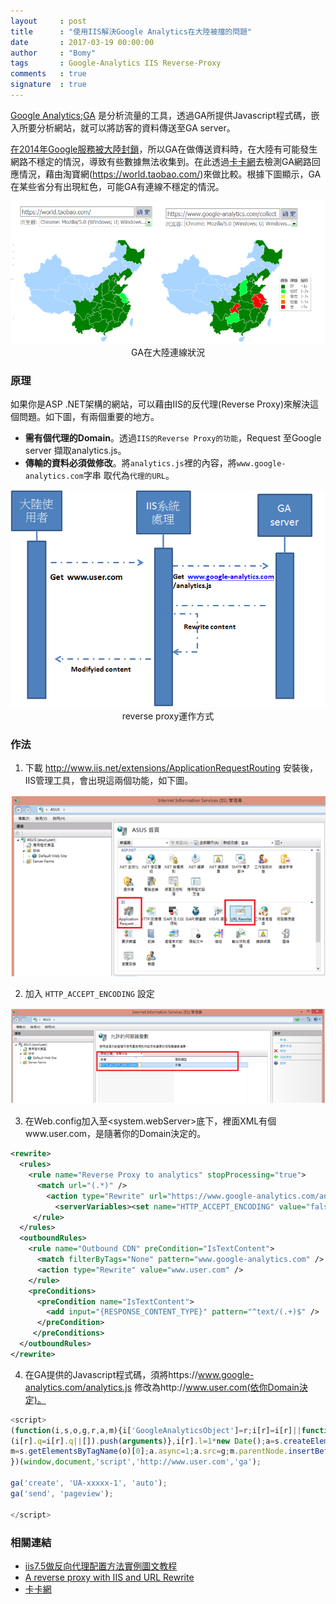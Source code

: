 ```yaml
---
layout     : post
title      : "使用IIS解決Google Analytics在大陸被擋的問題"
date       : 2017-03-19 00:00:00
author     : "Bomy"
tags       : Google-Analytics IIS Reverse-Proxy
comments   : true
signature  : true
---
```

[Google Analytics;GA](https://analytics.google.com/) 是分析流量的工具，透過GA所提供Javascript程式碼，嵌入所要分析網站，就可以將訪客的資料傳送至GA server。

 [在2014年Google服務被大陸封鎖](https://zh.wikipedia.org/wiki/2014%E5%B9%B4%E4%B8%AD%E5%9B%BD%E5%A4%A7%E9%99%86%E5%B1%8F%E8%94%BD%E8%B0%B7%E6%AD%8C%E6%9C%8D%E5%8A%A1%E4%BA%8B%E4%BB%B6)，所以GA在做傳送資料時，在大陸有可能發生網路不穩定的情況，導致有些數據無法收集到。在此透過[卡卡網](http://www.webkaka.com)去檢測GA網路回應情況，藉由淘寶網(https://world.taobao.com/)來做比較。根據下圖顯示，GA在某些省分有出現紅色，可能GA有連線不穩定的情況。

<div style="text-align:center"><img src="/public/image/CheckGAfromWebkaka.png" />GA在大陸連線狀況</div>

### 原理
如果你是ASP .NET架構的網站，可以藉由IIS的反代理(Reverse Proxy)來解決這個問題。如下圖，有兩個重要的地方。
* **需有個代理的Domain**。透過`IIS的Reverse Proxy的功能`，Request 至Google server 擷取analytics.js。
* **傳輸的資料必須做修改**。將`analytics.js`裡的內容，將`www.google-analytics.com`字串 取代為`代理的URL`。
<div style="text-align:center"><img src="/public/image/reverse_proxy.png" />reverse proxy運作方式</div>

### 作法
1. 下載 http://www.iis.net/extensions/ApplicationRequestRouting 安裝後，IIS管理工具，會出現這兩個功能，如下圖。
<div style="text-align:center"><img src="/public/image/IIS_Reverse_Proxy.png" /></div>

2. 加入 `HTTP_ACCEPT_ENCODING` 設定
<div style="text-align:center"><img src="/public/image/reverse_proxy1.png" /></div>

3. 在Web.config加入至<system.webServer>底下，裡面XML有個www.user.com，是隨著你的Domain決定的。

```xml
<rewrite>
  <rules>
    <rule name="Reverse Proxy to analytics" stopProcessing="true">
      <match url="(.*)" />
        <action type="Rewrite" url="https://www.google-analytics.com/analytics.js" />
          <serverVariables><set name="HTTP_ACCEPT_ENCODING" value="false" /></serverVariables>
     </rule>
  </rules>
  <outboundRules>
    <rule name="Outbound CDN" preCondition="IsTextContent">
      <match filterByTags="None" pattern="www.google-analytics.com" />
      <action type="Rewrite" value="www.user.com" />
    </rule>
    <preConditions>
      <preCondition name="IsTextContent">
        <add input="{RESPONSE_CONTENT_TYPE}" pattern="^text/(.+)$" />
      </preCondition>
     </preConditions>       
  </outboundRules>
</rewrite>
```


4. 在GA提供的Javascript程式碼，須將https://www.google-analytics.com/analytics.js 修改為http://www.user.com(依你Domain決定)。

``` javascript
<script>
(function(i,s,o,g,r,a,m){i['GoogleAnalyticsObject']=r;i[r]=i[r]||function(){
(i[r].q=i[r].q||[]).push(arguments)},i[r].l=1*new Date();a=s.createElement(o),
m=s.getElementsByTagName(o)[0];a.async=1;a.src=g;m.parentNode.insertBefore(a,m)
})(window,document,'script','http://www.user.com','ga');

ga('create', 'UA-xxxxx-1', 'auto');
ga('send', 'pageview');

</script>
```
### 相關連結
* [iis7.5做反向代理配置方法實例圖文教程](http://www.cnblogs.com/pengcc/p/4329207.html)
* [A reverse proxy with IIS and URL Rewrite](http://blog.cellenza.com/archi-patterns-bp/reverse-proxy-iis-url-rewrite/)
* [卡卡網](http://www.webkaka.com/)
